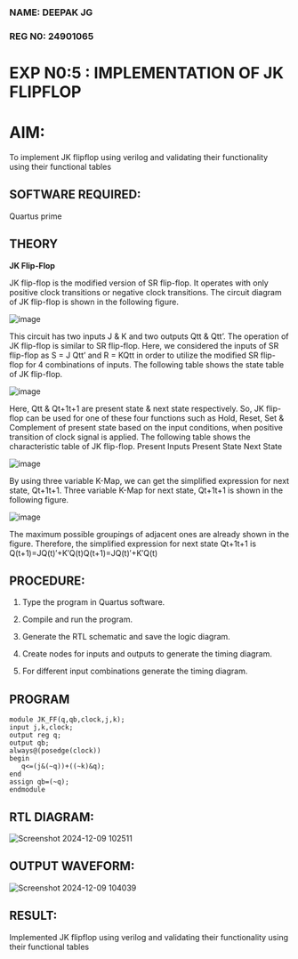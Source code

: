 ### NAME: DEEPAK JG
### REG N0: 24901065
# EXP N0:5 : IMPLEMENTATION OF JK FLIPFLOP 

# AIM:

To implement  JK flipflop using verilog and validating their functionality using their functional tables

## SOFTWARE REQUIRED:

Quartus prime

## THEORY

**JK Flip-Flop**

JK flip-flop is the modified version of SR flip-flop. It operates with only positive clock transitions or negative clock transitions. The circuit diagram of JK flip-flop is shown in the following figure.

![image](https://github.com/naavaneetha/JKFLIPFLOP-USING-IF-ELSE/assets/154305477/a649c30b-232b-4558-b188-fd6c09845180)


This circuit has two inputs J & K and two outputs Qtt & Qtt’. The operation of JK flip-flop is similar to SR flip-flop. Here, we considered the inputs of SR flip-flop as S = J Qtt’ and R = KQtt in order to utilize the modified SR flip-flop for 4 combinations of inputs. The following table shows the state table of JK flip-flop.

![image](https://github.com/naavaneetha/JKFLIPFLOP-USING-IF-ELSE/assets/154305477/c4360742-e8a8-4937-b089-c46c0433f9a3)

 
Here, Qtt & Qt+1t+1 are present state & next state respectively. So, JK flip-flop can be used for one of these four functions such as Hold, Reset, Set & Complement of present state based on the input conditions, when positive transition of clock signal is applied. The following table shows the characteristic table of JK flip-flop. Present Inputs Present State Next State
 
![image](https://github.com/naavaneetha/JKFLIPFLOP-USING-IF-ELSE/assets/154305477/6c275261-a6d5-4c37-a3a7-1e88ca11c4cd)

By using three variable K-Map, we can get the simplified expression for next state, Qt+1t+1. Three variable K-Map for next state, Qt+1t+1 is shown in the following figure.
 
![image](https://github.com/naavaneetha/JKFLIPFLOP-USING-IF-ELSE/assets/154305477/5174f41b-0ce0-4329-a372-6d1943ea6673)

The maximum possible groupings of adjacent ones are already shown in the figure. Therefore, the simplified expression for next state Qt+1t+1 is Q(t+1)=JQ(t)′+K′Q(t)Q(t+1)=JQ(t)′+K′Q(t)

## PROCEDURE:
1.	Type the program in Quartus software.

2.	Compile and run the program.

3.	Generate the RTL schematic and save the logic diagram.

4.	Create nodes for inputs and outputs to generate the timing diagram.

5.	For different input combinations generate the timing diagram.

## PROGRAM
~~~
module JK_FF(q,qb,clock,j,k);
input j,k,clock;
output reg q;
output qb;
always@(posedge(clock))
begin
   q<=(j&(~q))+((~k)&q);
end
assign qb=(~q);
endmodule
~~~

## RTL DIAGRAM:
![Screenshot 2024-12-09 102511](https://github.com/user-attachments/assets/dea68870-7513-4911-adf3-ff6fab13fb95)

## OUTPUT WAVEFORM:
![Screenshot 2024-12-09 104039](https://github.com/user-attachments/assets/d58f4a4b-733a-4203-beb8-d5d7e6e933b0)


## RESULT:
 Implemented  JK flipflop using verilog and validating their functionality using their functional tables

